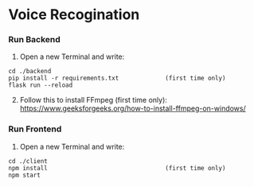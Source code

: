 # Voice Recogination

### **Run Backend**
1. Open a new Terminal and write:
```
cd ./backend
pip install -r requirements.txt             (first time only)
flask run --reload
```
2. Follow this to install FFmpeg (first time only): https://www.geeksforgeeks.org/how-to-install-ffmpeg-on-windows/
### **Run Frontend**
1. Open a new Terminal and write:
```
cd ./client
npm install                                 (first time only)
npm start
```
